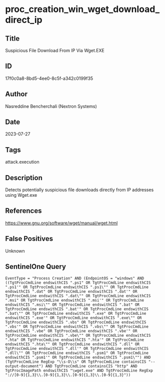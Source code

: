 # proc_creation_win_wget_download_direct_ip

## Title
Suspicious File Download From IP Via Wget.EXE

## ID
17f0c0a8-8bd5-4ee0-8c5f-a342c0199f35

## Author
Nasreddine Bencherchali (Nextron Systems)

## Date
2023-07-27

## Tags
attack.execution

## Description
Detects potentially suspicious file downloads directly from IP addresses using Wget.exe

## References
https://www.gnu.org/software/wget/manual/wget.html

## False Positives
Unknown

## SentinelOne Query
```
EventType = "Process Creation" AND (EndpointOS = "windows" AND ((TgtProcCmdLine endswithCIS ".ps1" OR TgtProcCmdLine endswithCIS ".ps1'" OR TgtProcCmdLine endswithCIS ".ps1\"" OR TgtProcCmdLine endswithCIS ".dat" OR TgtProcCmdLine endswithCIS ".dat'" OR TgtProcCmdLine endswithCIS ".dat\"" OR TgtProcCmdLine endswithCIS ".msi" OR TgtProcCmdLine endswithCIS ".msi'" OR TgtProcCmdLine endswithCIS ".msi\"" OR TgtProcCmdLine endswithCIS ".bat" OR TgtProcCmdLine endswithCIS ".bat'" OR TgtProcCmdLine endswithCIS ".bat\"" OR TgtProcCmdLine endswithCIS ".exe" OR TgtProcCmdLine endswithCIS ".exe'" OR TgtProcCmdLine endswithCIS ".exe\"" OR TgtProcCmdLine endswithCIS ".vbs" OR TgtProcCmdLine endswithCIS ".vbs'" OR TgtProcCmdLine endswithCIS ".vbs\"" OR TgtProcCmdLine endswithCIS ".vbe" OR TgtProcCmdLine endswithCIS ".vbe'" OR TgtProcCmdLine endswithCIS ".vbe\"" OR TgtProcCmdLine endswithCIS ".hta" OR TgtProcCmdLine endswithCIS ".hta'" OR TgtProcCmdLine endswithCIS ".hta\"" OR TgtProcCmdLine endswithCIS ".dll" OR TgtProcCmdLine endswithCIS ".dll'" OR TgtProcCmdLine endswithCIS ".dll\"" OR TgtProcCmdLine endswithCIS ".psm1" OR TgtProcCmdLine endswithCIS ".psm1'" OR TgtProcCmdLine endswithCIS ".psm1\"") AND (TgtProcCmdLine RegExp "\\s-O\\s" OR TgtProcCmdLine containsCIS "--output-document") AND TgtProcCmdLine containsCIS "http" AND TgtProcImagePath endswithCIS "\wget.exe" AND TgtProcCmdLine RegExp "://[0-9]{1,3}\\.[0-9]{1,3}\\.[0-9]{1,3}\\.[0-9]{1,3}"))

```